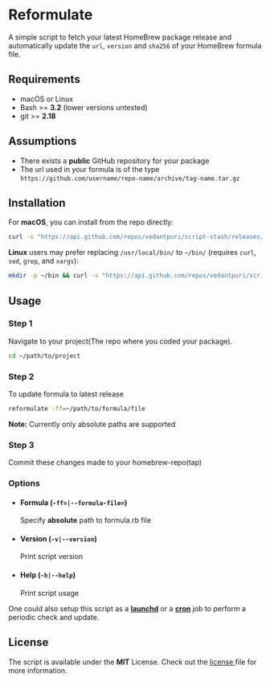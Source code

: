 # Reformulate
A simple script to fetch your latest HomeBrew package release and automatically update the `url`, `version` and `sha256` of your HomeBrew formula file.

## Requirements
- macOS or Linux
- Bash >= **3.2** (lower versions untested)
- git >= **2.18**

## Assumptions
- There exists a **public** GitHub repository for your package
- The url used in your formula is of the type `https://github.com/username/repo-name/archive/tag-name.tar.gz`

## Installation
For **macOS**, you can install from the repo directly:
```bash
curl -s "https://api.github.com/repos/vedantpuri/script-stash/releases/latest" | grep '"browser_download_url":' | sed -E 's/.*"([^"]+)".*/\1/' | xargs curl -L -s -0 > reformulate && mv reformulate /usr/local/bin/ && chmod 700 /usr/local/bin/reformulate && chmod +x /usr/local/bin/reformulate
```

**Linux** users may prefer replacing `/usr/local/bin/` to `~/bin/` (requires `curl`, `sed`, `grep`, and `xargs`):
```bash
mkdir -p ~/bin && curl -s "https://api.github.com/repos/vedantpuri/script-stash/releases/latest" | grep '"browser_download_url":' | sed -E 's/.*"([^"]+)".*/\1/' | xargs curl -L -s -0 > reformulate && mv reformulate ~/bin/ && chmod 700 ~/bin/reformulate && chmod +x ~/bin/reformulate
```

## Usage
### Step 1
Navigate to your project(The repo where you coded your package).
```bash
cd ~/path/to/project
```

### Step 2
To update formula to latest release
```bash
reformulate -ff=~/path/to/formula/file
```

**Note:** Currently only absolute paths are supported

### Step 3
Commit these changes made to your homebrew-repo(tap)

### Options
- #### Formula (`-ff=|--formula-file=`)
  Specify **absolute** path to formula.rb file
- #### Version (`-v|--version`)
  Print script version
- #### Help (`-h|--help`)
  Print script usage

One could also setup this script as a [**launchd**](http://www.launchd.info) or a [**cron**](https://en.wikipedia.org/wiki/Cron) job to perform a periodic check and update.

## License
 The script is available under the **MIT** License. Check out the [license ](https://github.com/vedantpuri/script-stash/blob/master/LICENSE.md) file for more information.
